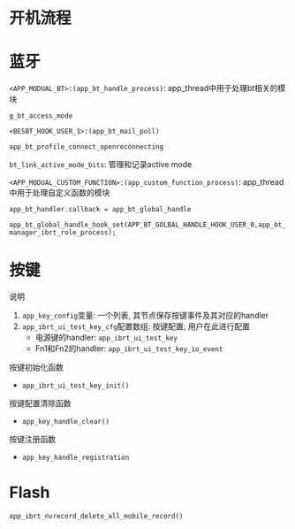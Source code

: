 # 开机流程



# 蓝牙

`<APP_MODUAL_BT>:(app_bt_handle_process)`: app_thread中用于处理bt相关的模块

`g_bt_access_mode`

`<BESBT_HOOK_USER_1>:(app_bt_mail_poll)`

`app_bt_profile_connect_openreconnecting`

`bt_link_active_mode_bits`: 管理和记录active mode

`<APP_MODUAL_CUSTOM_FUNCTION>:(app_custom_function_process)`: app_thread中用于处理自定义函数的模块

`app_bt_handler.callback = app_bt_global_handle`

`app_bt_global_handle_hook_set(APP_BT_GOLBAL_HANDLE_HOOK_USER_0,app_bt_manager_ibrt_role_process);`

# 按键

说明

1. `app_key_config`变量: 一个列表, 其节点保存按键事件及其对应的handler
2. `app_ibrt_ui_test_key_cfg`配置数组: 按键配置; 用户在此进行配置
   * 电源键的handler: `app_ibrt_ui_test_key`
   * Fn1和Fn2的handler: `app_ibrt_ui_test_key_io_event`

按键初始化函数

* `app_ibrt_ui_test_key_init()`

按键配置清除函数

* `app_key_handle_clear()`

按键注册函数

* `app_key_handle_registration`

# Flash

`app_ibrt_nvrecord_delete_all_mobile_record()`

